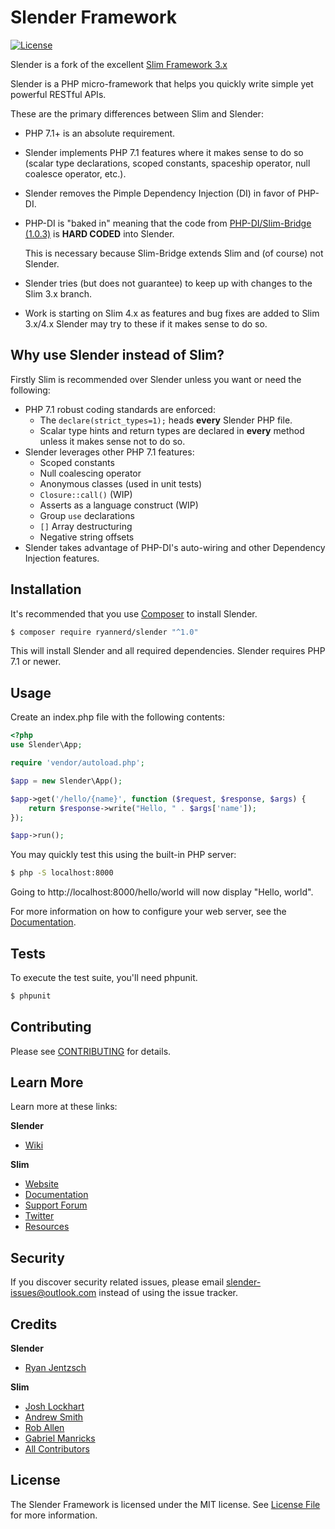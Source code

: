 # Slender Framework

[![License](https://poser.pugx.org/slim/slim/license)](https://packagist.org/packages/slim/slim)

Slender is a fork of the excellent [Slim Framework 3.x](https://github.com/slimphp/Slim) 

Slender is a PHP micro-framework that helps you quickly write simple yet powerful RESTful APIs.

These are the primary differences between Slim and Slender:
- PHP 7.1+ is an absolute requirement.
- Slender implements PHP 7.1 features where it makes sense to do so
  (scalar type declarations, scoped constants, spaceship operator, null coalesce operator, etc.).
- Slender removes the Pimple Dependency Injection (DI) in favor of PHP-DI.
- PHP-DI is "baked in" meaning that the code from [PHP-DI/Slim-Bridge (1.0.3)](https://github.com/PHP-DI/Slim-Bridge)
  is **HARD CODED** into Slender.
  
  This is necessary because Slim-Bridge extends Slim and (of course) not Slender.
- Slender tries (but does not guarantee) to keep up with changes to the Slim 3.x branch.
- Work is starting on Slim 4.x as features and bug fixes are added to Slim 3.x/4.x 
  Slender may try to these if it makes sense to do so.

## Why use Slender instead of Slim?

Firstly Slim is recommended over Slender unless you want or need the following:

- PHP 7.1 robust coding standards are enforced:
    - The `declare(strict_types=1);` heads **every** Slender PHP file.
    - Scalar type hints and return types are declared in **every** method 
      unless it makes sense not to do so.
- Slender leverages other PHP 7.1 features:
    - Scoped constants
    - Null coalescing operator
    - Anonymous classes (used in unit tests)
    - `Closure::call()` (WIP)
    - Asserts as a language construct (WIP)
    - Group `use` declarations
    - `[]` Array destructuring
    - Negative string offsets
- Slender takes advantage of PHP-DI's auto-wiring and other 
Dependency Injection features.  


## Installation

It's recommended that you use [Composer](https://getcomposer.org/) to install Slender.

```bash
$ composer require ryannerd/slender "^1.0"
```

This will install Slender and all required dependencies. Slender requires PHP 7.1 or newer.

## Usage

Create an index.php file with the following contents:

```php
<?php
use Slender\App;

require 'vendor/autoload.php';

$app = new Slender\App();

$app->get('/hello/{name}', function ($request, $response, $args) {
    return $response->write("Hello, " . $args['name']);
});

$app->run();
```

You may quickly test this using the built-in PHP server:
```bash
$ php -S localhost:8000
```

Going to http://localhost:8000/hello/world will now display "Hello, world".

For more information on how to configure your web server, see the [Documentation](https://www.slimframework.com/docs/start/web-servers.html).

## Tests

To execute the test suite, you'll need phpunit.

```bash
$ phpunit
```

## Contributing

Please see [CONTRIBUTING](CONTRIBUTING.md) for details.

## Learn More

Learn more at these links:

**Slender**
- [Wiki](https://github.com/RyanNerd/Slender/wiki/Slender)

**Slim**
- [Website](https://www.slimframework.com)
- [Documentation](https://www.slimframework.com/docs/start/installation.html)
- [Support Forum](http://discourse.slimframework.com)
- [Twitter](https://twitter.com/slimphp)
- [Resources](https://github.com/xssc/awesome-slim)

## Security

If you discover security related issues, please email slender-issues@outlook.com instead of using the issue tracker.

## Credits
**Slender** 
- [Ryan Jentzsch](https://github.com/RyanNerd)

**Slim**
- [Josh Lockhart](https://github.com/codeguy)
- [Andrew Smith](https://github.com/silentworks)
- [Rob Allen](https://github.com/akrabat)
- [Gabriel Manricks](https://github.com/gmanricks)
- [All Contributors](../../contributors)

## License

The Slender Framework is licensed under the MIT license. See [License File](LICENSE.md) for more information.
